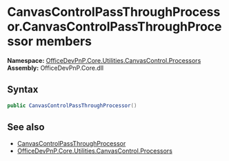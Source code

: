 # CanvasControlPassThroughProcessor.CanvasControlPassThroughProcessor members 
  

**Namespace:** [OfficeDevPnP.Core.Utilities.CanvasControl.Processors](OfficeDevPnP.Core.Utilities.CanvasControl.Processors.md)  
**Assembly:** OfficeDevPnP.Core.dll  
## Syntax
```C#
public CanvasControlPassThroughProcessor()
```
## See also
- [CanvasControlPassThroughProcessor](OfficeDevPnP.Core.Utilities.CanvasControl.Processors.CanvasControlPassThroughProcessor.md)
- [OfficeDevPnP.Core.Utilities.CanvasControl.Processors](OfficeDevPnP.Core.Utilities.CanvasControl.Processors.md)
